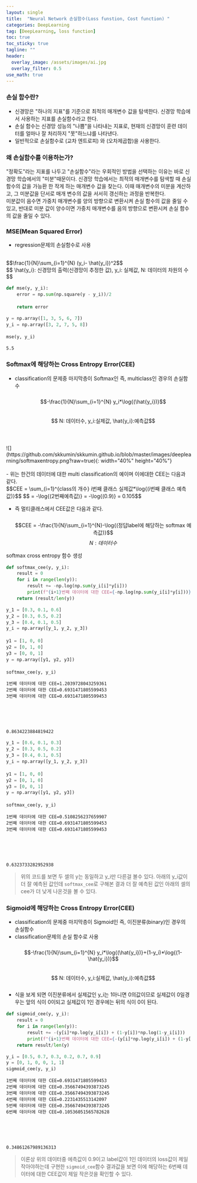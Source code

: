 ```yaml
---
layout: single
title:  "Neural Network 손실함수(Loss funstion, Cost function) "
categories: DeepLearning
tag: [DeepLearning, loss function]
toc: true
toc_sticky: true
tagline: ""
header:
  overlay_image: /assets/images/ai.jpg
  overlay_filter: 0.5
use_math: true
---
```


### 손실 함수란?
 - 신경망은 "하나의 지표"를 기준으로 최적의 매개변수 값을 탐색한다. 신경망 학습에서 사용하는 지표를 손실함수라고 한다.
 - 손실 함수는 신경망 성능의 "나쁨"을 나타내는 지표로, 현재의 신경망이 훈련 데이터를 얼마나 잘 처리하지 "못"하느냐를 나타낸다.
 - 일반적으로 손실함수로 (교차 엔트로피) 와 (오차제곱합)을 사용한다.

### 왜 손실함수를 이용하는가?
"정확도"라는 지표를 나두고 "손실함수"라는 우회적인 방법을 선택하는 이유는 바로 신경망 학습에서의 "미분"때문이다. 신경망 학습에서는 최적의 매개변수를 탐색할 때 손실 함수의 값을 가능환 한 작게 하는 매개변수 값을 찾는다. 이때 매개변수의 미분을 계산하고, 그 미분값을 단서로 매개 변수의 값을 서서히 갱신하는 과정을 반복한다.  
미분값이 음수면 가중치 매개변수를 양의 방향으로 변환시켜 손실 함수의 값을 줄일 수 있고, 반대로 미분 값이 양수이면 가중치 매개변수를 음의 방향으로 변환시켜 손실 함수의 값을 줄일 수 있다.

### MSE(Mean Squared Error)
 - regression문제의 손실함수로 사용<br/>
 <br/>
  $$\frac{1}{N}\sum_{i=1}^{N} (y_i- \hat{y_i})^2$$<br/>
  $$ \hat{y_i}: 신경망의 출력(신경망이 추정한 값),   y_i: 실제값,   N: 데이터의 차원의 수 $$<br/>


```python
def mse(y, y_i):
    error = np.sum(np.square(y - y_i))/2
    
    return error
```


```python
y = np.array([1, 3, 5, 6, 7])
y_i = np.array([3, 2, 7, 5, 8])

mse(y, y_i)
```




    5.5



### Softmax에 해당하는 Cross Entropy Error(CEE)
 - classification의 문제중 마지막층이 Softmax인 즉, multiclass인 경우의 손실함수<br/>  
 $$-\frac{1}{N}\sum_{i=1}^{N} y_i*\log{(\hat{y_i})}$$<br/>
 $$ N: 데이터수, y_i:실제값, \hat{y_i}:예측값$$ <br/>
 <br/>
![](https://github.com/skkumin/skkumin.github.io/blob/master/images/deeplearning/softmaxentropy.png?raw=true){: width="40%" height="40%"}<br/>
<br/>
 - 위는 한건의 데이터에 대한 multi classification의 예이며 이에대한 CEE는 다음과 같다.<br/>  
 $$CEE = \sum_{i=1}^{class의 개수} i번째 클래스 실제값*\log{(i번째 클래스 예측값)}$$
 $$  = -\log{(2번째예측값)} =  -\log{(0.9)} = 0.105$$<br/>

 - 즉 멀티클래스에서 CEE값은 다음과 같다.<br/>  
 $$CEE = -\frac{1}{N}\sum_{i=1}^{N}-\log{(정답label에 해당하는 softmax 예측값)}$$
 $$ N: 데이터수$$ 

softmax cross entropy 함수 생성


```python
def softmax_cee(y, y_i):
    result = 0
    for i in range(len(y)):
        result += -np.log(np.sum(y_i[i]*y[i]))
        print(f"{i+1}번째 데이터에 대한 CEE={-np.log(np.sum(y_i[i]*y[i]))}")
    return (result/len(y))    
```


```python
y_1 = [0.3, 0.1, 0.6]
y_2 = [0.3, 0.5, 0.2]
y_3 = [0.4, 0.1, 0.5]
y_i = np.array([y_1, y_2, y_3])

y1 = [1, 0, 0]
y2 = [0, 1, 0]
y3 = [0, 0, 1]
y = np.array([y1, y2, y3])

softmax_cee(y, y_i)
```

    1번째 데이터에 대한 CEE=1.2039728043259361
    2번째 데이터에 대한 CEE=0.6931471805599453
    3번째 데이터에 대한 CEE=0.6931471805599453
    




    0.8634223884819422




```python
y_1 = [0.6, 0.1, 0.3]
y_2 = [0.3, 0.5, 0.2]
y_3 = [0.4, 0.1, 0.5]
y_i = np.array([y_1, y_2, y_3])

y1 = [1, 0, 0]
y2 = [0, 1, 0]
y3 = [0, 0, 1]
y = np.array([y1, y2, y3])

softmax_cee(y, y_i)
```

    1번째 데이터에 대한 CEE=0.5108256237659907
    2번째 데이터에 대한 CEE=0.6931471805599453
    3번째 데이터에 대한 CEE=0.6931471805599453
    




    0.6323733282952938



>위의 코드를 보면 두 셀의 y는 동일하고 y_i만 다른걸 볼수 있다. 아래의 y_i값이 더 잘 예측된 값인데 `softmax_cee`로 구해본 결과 더 잘 예측된 값인 아래의 셀의 cee가 더 낮게 나온것을 볼 수 있다.

### Sigmoid에 해당하는 Cross Entropy Error(CEE)
 - classification의 문제중 마지막층이 Sigmoid인 즉, 이진분류(binary)인 경우의 손실함수
 - classification문제의 손실 함수로 사용<br/>   
 $$-\frac{1}{N}\sum_{i=1}^{N} y_i*\log{(\hat{y_i})}+(1-y_i)*\log{(1-\hat{y_i})}$$<br/>
 $$ N: 데이터수, y_i:실제값, \hat{y_i}:예측값$$ <br/>
 - 식을 보게 되면 이진분류에서 실제값인 y_i는 1아니면 0의값이므로 실제값이 0일경우는 앞의 식이 0이되고 실제값이 1인 경우에는 뒤의 식이 0이 된다.


```python
def sigmoid_cee(y, y_i):
    result = 0
    for i in range(len(y)):
        result += -(y[i]*np.log(y_i[i]) + (1-y[i])*np.log(1-y_i[i]))
        print(f"{i+1}번째 데이터에 대한 CEE={-(y[i]*np.log(y_i[i]) + (1-y[i])*np.log(1-y_i[i]))}")
    return result/len(y) 
```


```python
y_i = [0.5, 0.7, 0.3, 0.2, 0.7, 0.9]
y = [0, 1, 0, 0, 1, 1]
sigmoid_cee(y, y_i)
```

    1번째 데이터에 대한 CEE=0.6931471805599453
    2번째 데이터에 대한 CEE=0.35667494393873245
    3번째 데이터에 대한 CEE=0.35667494393873245
    4번째 데이터에 대한 CEE=0.2231435513142097
    5번째 데이터에 대한 CEE=0.35667494393873245
    6번째 데이터에 대한 CEE=0.10536051565782628
    




    0.34861267989136313



>이론상 위의 데이터중 에측값이 0.9이고 label값이 1인 데이터의 loss값이 제일 작아야하는데 구현한 `sigmoid_cee`함수 결과값을 보면 이에 해당하는 6번째 데이터에 대한 CEE값이 제일 작은것을 확인할 수 있다.
